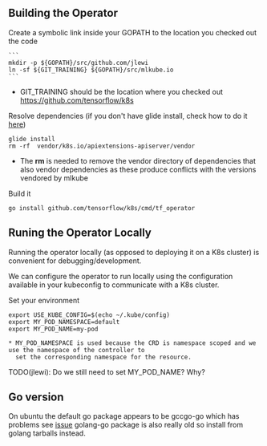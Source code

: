 
## Building the Operator

Create a symbolic link inside your GOPATH to the location you checked out the code

    ```
    mkdir -p ${GOPATH}/src/github.com/jlewi
    ln -sf ${GIT_TRAINING} ${GOPATH}/src/mlkube.io
    ```

  * GIT_TRAINING should be the location where you checked out https://github.com/tensorflow/k8s

Resolve dependencies (if you don't have glide install, check how to do it [here](https://github.com/Masterminds/glide/blob/master/README.md#install))

```
glide install
rm -rf  vendor/k8s.io/apiextensions-apiserver/vendor
```

  * The **rm** is needed to remove the vendor directory of dependencies
    that also vendor dependencies as these produce conflicts
    with the versions vendored by mlkube

Build it

```
go install github.com/tensorflow/k8s/cmd/tf_operator
```

## Runing the Operator Locally

Running the operator locally (as opposed to deploying it on a K8s cluster) is convenient for debugging/development.

We can configure the operator to run locally using the configuration available in your kubeconfig to communicate with
a K8s cluster.

Set your environment
```
export USE_KUBE_CONFIG=$(echo ~/.kube/config)
export MY_POD_NAMESPACE=default
export MY_POD_NAME=my-pod
```

    * MY_POD_NAMESPACE is used because the CRD is namespace scoped and we use the namespace of the controller to
      set the corresponding namespace for the resource.

TODO(jlewi): Do we still need to set MY_POD_NAME? Why?

## Go version

On ubuntu the default go package appears to be gccgo-go which has problems see [issue](https://github.com/golang/go/issues/15429) golang-go package is also really old so install from golang tarballs instead.
